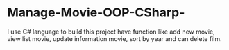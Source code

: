 # Manage-Movie-OOP-CSharp-
I use C# language to build this project
have function like add new movie, view list movie, update information movie, sort by year and can delete film.

